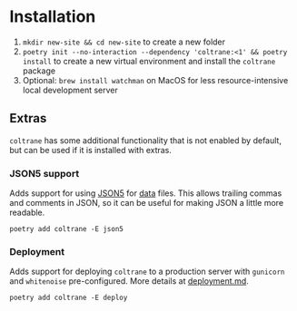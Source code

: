 # Installation

1. `mkdir new-site && cd new-site` to create a new folder
1. `poetry init --no-interaction --dependency 'coltrane:<1' && poetry install` to create a new virtual environment and install the `coltrane` package
1. Optional: `brew install watchman` on MacOS for less resource-intensive local development server

## Extras

`coltrane` has some additional functionality that is not enabled by default, but can be used if it is installed with extras.

### JSON5 support

Adds support for using [JSON5](https://json5.org) for [data](data.md) files. This allows trailing commas and comments in JSON, so it can be useful for making JSON a little more readable.

`poetry add coltrane -E json5`

### Deployment

Adds support for deploying `coltrane` to a production server with `gunicorn` and `whitenoise` pre-configured. More details at [deployment.md](deployment).

`poetry add coltrane -E deploy`

